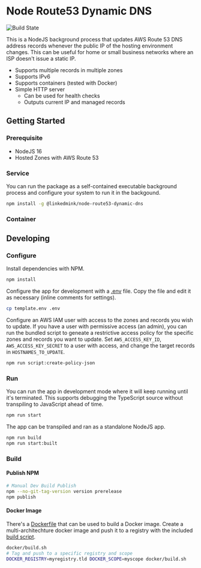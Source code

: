 # Node Route53 Dynamic DNS

![Build State](https://github.com/LinkedMink/node-route53-dynamic-dns/actions/workflows/build-main.yml/badge.svg)

This is a NodeJS background process that updates AWS Route 53 DNS address records whenever the public IP of the hosting environment changes.
This can be useful for home or small business networks where an ISP doesn't issue a static IP.

- Supports multiple records in multiple zones
- Supports IPv6
- Supports containers (tested with Docker)
- Simple HTTP server
  - Can be used for health checks
  - Outputs current IP and managed records

## Getting Started

### Prerequisite

- NodeJS 16
- Hosted Zones with AWS Route 53

### Service

You can run the package as a self-contained executable background process and configure your system to run it in the backgound.

```sh
npm install -g @linkedmink/node-route53-dynamic-dns
```

### Container

## Developing

### Configure

Install dependencies with NPM.

```sh
npm install
```

Configure the app for development with a [.env](template.env) file. Copy the file and edit it as necessary (inline comments for settings).

```sh
cp template.env .env
```

Configure an AWS IAM user with access to the zones and records you wish to update. If you have a user with permissive access (an admin),
you can run the bundled script to geneate a restrictive access policy for the specific zones and records you want to update. Set
`AWS_ACCESS_KEY_ID`, `AWS_ACCESS_KEY_SECRET` to a user with access, and change the target records in `HOSTNAMES_TO_UPDATE`.

```sh
npm run script:create-policy-json
```

### Run

You can run the app in development mode where it will keep running until it's terminated. This supports debugging the TypeScript source
without transpiling to JavaScript ahead of time.

```sh
npm run start
```

The app can be transpiled and ran as a standalone NodeJS app.

```sh
npm run build
npm run start:built
```

### Build

#### Publish NPM

```sh
# Manual Dev Build Publish
npm --no-git-tag-version version prerelease
npm publish
```

#### Docker Image

There's a [Dockerfile](docker/Dockerfile) that can be used to build a Docker image. Create a multi-architechture docker image and push it
to a registry with the included [build script](docker/build.sh).

```sh
docker/build.sh
# Tag and push to a specific registry and scope
DOCKER_REGISTRY=myregistry.tld DOCKER_SCOPE=myscope docker/build.sh
```
